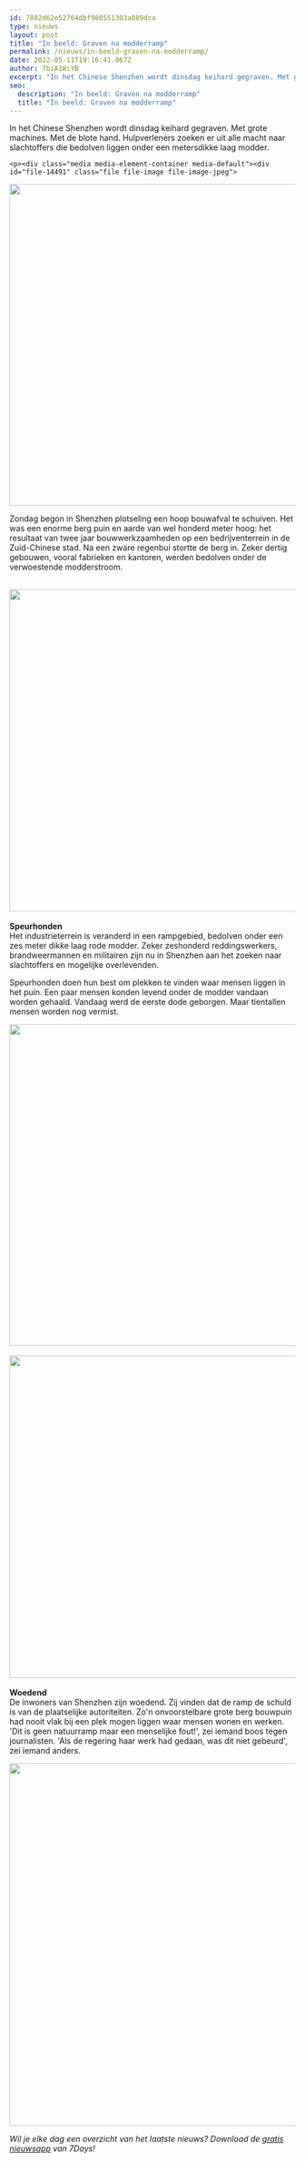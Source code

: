 ```yaml
---
id: 7882d62e52764dbf980551303a889dca
type: nieuws
layout: post
title: "In beeld: Graven na modderramp"
permalink: /nieuws/in-beeld-graven-na-modderramp/
date: 2022-05-11T19:16:41.067Z
author: 7biA1WiYB
excerpt: "In het Chinese Shenzhen wordt dinsdag keihard gegraven. Met grote machines. Met de blote hand. Hulpverleners zoeken er uit alle macht naar slachtoffers die bedolven liggen onder een metersdikke laag modder.  "
seo:
  description: "In beeld: Graven na modderramp"
  title: "In beeld: Graven na modderramp"
---
```

In het Chinese Shenzhen wordt dinsdag keihard gegraven. Met grote machines. Met de blote hand. Hulpverleners zoeken er uit alle macht naar slachtoffers die bedolven liggen onder een metersdikke laag modder.  

    <p><div class="media media-element-container media-default"><div id="file-14491" class="file file-image file-image-jpeg">

        
  
  <div class="content">
    <img title="Tientallen gebouwen zijn ingestort  Foto AFP" height="566" width="850" class="media-element file-default" src="https://original.sevendays.nl/sites/default/files/shenzen%202.jpg" alt="">  </div>

  
</div>
</div>
<p>Zondag begon in Shenzhen plotseling een hoop bouwafval te schuiven. Het was een enorme berg puin en aarde van wel honderd meter hoog: het resultaat van twee jaar bouwwerkzaamheden op een bedrijventerrein in de Zuid-Chinese stad. Na een zware regenbui stortte de berg in. Zeker dertig gebouwen, vooral fabrieken en kantoren, werden bedolven onder de verwoestende modderstroom. <br><br><div class="media media-element-container media-default"><div id="file-14492" class="file file-image file-image-jpeg">

        
  
  <div class="content">
    <img title="Een speurhond en twee reddingswerkers rusten even uit  Foto EPA" height="567" width="850" class="media-element file-default" src="https://original.sevendays.nl/sites/default/files/shenzen%203.jpg" alt="">  </div>

  
</div>
</div><br><strong>Speurhonden</strong><br>Het industrieterrein is veranderd in een rampgebied, bedolven onder een zes meter dikke laag rode modder. Zeker zeshonderd reddingswerkers, brandweermannen en militairen zijn nu in Shenzhen aan het zoeken naar slachtoffers en mogelijke overlevenden.
<p>Speurhonden doen hun best om plekken te vinden waar mensen liggen in het puin. Een paar mensen konden levend onder de modder vandaan worden gehaald. Vandaag werd de eerste dode geborgen. Maar tientallen mensen worden nog vermist.</p>
<p><div class="media media-element-container media-default"><div id="file-14493" class="file file-image file-image-jpeg">

        
  
  <div class="content">
    <img title="Ook &#039;s nachts gaat het reddingswerk door  Foto AFP" height="566" width="850" class="media-element file-default" src="https://original.sevendays.nl/sites/default/files/shenzen%204.jpg" alt="">  </div>

  
</div>
</div><br><div class="media media-element-container media-default"><div id="file-14494" class="file file-image file-image-jpeg">

        
  
  <div class="content">
    <img title="Omwonenden van Shenzhen kijken naar het reddingswerk  Foto EPA" height="567" width="850" class="media-element file-default" src="https://original.sevendays.nl/sites/default/files/shenzen%205.jpg" alt="">  </div>

  
</div>
</div><br><strong>Woedend</strong><br>De inwoners van Shenzhen zijn woedend. Zij vinden dat de ramp de schuld is van de plaatselijke autoriteiten. Zo'n onvoorstelbare grote berg bouwpuin had nooit vlak bij een plek mogen liggen waar mensen wonen en werken. 'Dit is geen natuurramp maar een menselijke fout!', zei iemand boos tegen journalisten. 'Als de regering haar werk had gedaan, was dit niet gebeurd', zei iemand anders.
<p><div class="media media-element-container media-default"><div id="file-14495" class="file file-image file-image-jpeg">

        
  
  <div class="content">
    <img title="Een luchtfoto laat de omvang van de ramp zien  Foto EPA" height="638" width="850" class="media-element file-default" src="https://original.sevendays.nl/sites/default/files/shenzen%206.jpg" alt="">  </div>

  
</div>
</div>
<p><em>Wil je elke dag een overzicht van het laatste nieuws? Download de <a href="https://original.sevendays.nl/app">gratis nieuwsapp</a> van 7Days! </em></p>  
